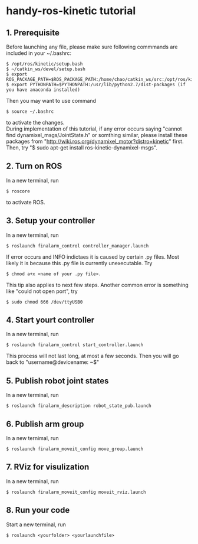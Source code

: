 # handy-ros-kinetic tutorial

## 1. Prerequisite
Before launching any file, please make sure following commmands are included in your ~/.bashrc:  
~~~~
$ /opt/ros/kinetic/setup.bash  
$ ~/catkin_ws/devel/setup.bash  
$ export ROS_PACKAGE_PATH=$ROS_PACKAGE_PATH:/home/chao/catkin_ws/src:/opt/ros/kinetic/share    
$ export PYTHONPATH=$PYTHONPATH:/usr/lib/python2.7/dist-packages (if you have anaconda installed)  
~~~~
Then you may want to use command 
~~~~
$ source ~/.bashrc
~~~~
to activate the changes.  
During implementation of this tutorial, if any error occurs saying "cannot find dynamixel_msgs/JointState.h" or somthing similar, please install these packages from "http://wiki.ros.org/dynamixel_motor?distro=kinetic" first. Then, try "$ sudo apt-get install ros-kinetic-dynamixel-msgs".

## 2. Turn on ROS
In a new terminal, run 
~~~~
$ roscore
~~~~
to activate ROS.

## 3. Setup your controller
In a new terminal, run 
~~~~
$ roslaunch finalarm_control controller_manager.launch
~~~~
If error occurs and INFO indictaes it is caused by certain .py files. Most likely it is because this .py file is currently unexecutable. Try
~~~~
$ chmod a+x <name of your .py file>. 
~~~~
This tip also applies to next few steps.
Another common error is something like "could not open port", try 
~~~~
$ sudo chmod 666 /dev/ttyUSB0
~~~~
 
## 4. Start yourt controller
In a new terminal, run 
~~~~
$ roslaunch finalarm_control start_controller.launch
~~~~
This process will not last long, at most a few seconds. Then you will go back to "username@devicename: ~$"

## 5. Publish robot joint states
In a new terminal, run 
~~~~
$ roslaunch finalarm_description robot_state_pub.launch
~~~~

## 6. Publish arm group
In a new ternimal, run 
~~~~
$ roslaunch finalarm_moveit_config move_group.launch
~~~~

## 7. RViz for visulization
In a new terminal, run 
~~~~
$ roslaunch finalarm_moveit_config moveit_rviz.launch
~~~~

## 8. Run your code
Start a new terminal, run
~~~~
$ roslaunch <yourfolder> <yourlaunchfile>
~~~~
